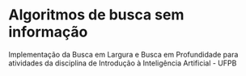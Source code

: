 # Algoritmos de busca sem informação 

Implementação da Busca em Largura e Busca em Profundidade para atividades da disciplina de Introdução à Inteligência Artificial - UFPB
